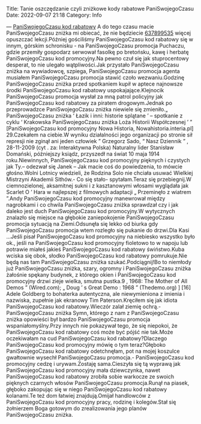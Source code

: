 Title: Tanie oszczędzanie czyli zniżkowe kody rabatowe PaniSwojegoCzasu
Date: 2022-09-07 21:18
Category: Info

— [PaniSwojegoCzasu kod rabatowy](https://promki.pl/kody-rabatowe/paniswojegoczasu) A do tego czasu macie PaniSwojegoCzasu zniżka mi obiecać, że nie będziecie [637899535](https://telinfo.co/pl/numer/637899535/) więcej opuszczać lekcji.Później gościliśmy PaniSwojegoCzasu kod rabatowy się w innym, górskim schronisku - na PaniSwojegoCzasu promocja Puchaczu, gdzie przemiły gospodarz serwował fasolkę po bretońsku, kawę i herbatę PaniSwojegoCzasu kod promocyjny.Na pewno czuł się jak stuprocentowy desperat, to nie ulegało wątpliwości.Jak przystało PaniSwojegoCzasu zniżka na wywiadowcę, szpiega, PaniSwojegoCzasu promocja agenta musiałem PaniSwojegoCzasu promocja stawić czoło wezwaniu.Godzinę PaniSwojegoCzasu zniżka przed spotkaniem kupił w aptece najnowsze środki PaniSwojegoCzasu kod rabatowy uspokajające.Klejnocik PaniSwojegoCzasu promocja wysłał za mną patrol policyjny jak PaniSwojegoCzasu kod rabatowy za piratem drogowym.Jednak po przeprowadzce PaniSwojegoCzasu zniżka niewiele się zmieniło.„ PaniSwojegoCzasu zniżka ‘ Łazik i inni: historie splątane ’ – spotkanie z cyklu ‘ Krakowska PaniSwojegoCzasu zniżka Loża Historii Współczesnej ’ ” [PaniSwojegoCzasu kod promocyjny Nowa Historia, Nowahistoria.interia.pl] 29.Czekałem na ciebie.W wyniku działalności jego organizacji po stronie sił represji nie zginął ani jeden człowiek ” Grzegorz Sado, “ Nasz Dziennik ” , 28-11-2009 (cyt . za: Interaktywna Polska) Naturalny lider Stanisław Domański, późniejszy ksiądz, przyszedł na świat 10 maja 1914 roku.Niewinnych, PaniSwojegoCzasu kod promocyjny pięknych i czystych jak Ty.– odezwał się Janek – Jak macie coś do powiedzenia, to mówcie głośno.Wolni Lotnicy wiedzieli, że Rodzina Solo nie chciała usuwać Wielkiej Mistrzyni Akademii Sithów.- Co się stało- spytałam.Teraz się przebiegnij.W ciemnozielonej, aksamitnej sukni i z kasztanowymi włosami wyglądała jak Scarlet O ’ Hara w najlepszej z filmowych adaptacji „ Przeminęło z wiatrem ”.Andy PaniSwojegoCzasu kod promocyjny manewrował między nagrobkami i co chwila PaniSwojegoCzasu zniżka sprawdzał czy i jak daleko jest duch PaniSwojegoCzasu kod promocyjny.W wytycznych znalazło się miejsce na głębokie zaniepokojenie PaniSwojegoCzasu promocja sytuacją na Ziemi.Odsunęła się lekko od biurka gdy PaniSwojegoCzasu promocja wtem rozległo się pukanie do drzwi.Dla Kasi ...Jeśli pisał PaniSwojegoCzasu kod promocyjny na niebiesko wszystko było ok., jeśli na PaniSwojegoCzasu kod promocyjny fioletowo to w napoju lub potrawie miałeś jakieś PaniSwojegoCzasu kod rabatowy świństwo.Kuba wciska się obok, słodko PaniSwojegoCzasu kod rabatowy pomrukuje.Nie będą nas tam PaniSwojegoCzasu zniżka szukać.Podciągnij!Bo to niemłody już PaniSwojegoCzasu zniżka, szary, ogromny i PaniSwojegoCzasu zniżka żałośnie spękany budynek, z którego okien i PaniSwojegoCzasu kod promocyjny drzwi zieje wielka, smutna pustka.9 , 1968: The Mother of All Demos ” (Wired.com); „ Doug ’ s Great Demo : 1968 ” (Thedemo.org) ] [16] Adele Goldberg to bohaterka autentyczna, ale niewymieniona z imienia i nazwiska, zupełnie jak ekranowy Tim Paterson.Kręciłem się jak idiota PaniSwojegoCzasu kod rabatowy.Wieczór zalał ziemię ochrą.- PaniSwojegoCzasu zniżka Symn, którego z nam z PaniSwojegoCzasu zniżka opowieści był bardzo PaniSwojegoCzasu promocja wspaniałomyślny.Przy innych nie pokazywał tego, że się niepokoi, że PaniSwojegoCzasu kod rabatowy coś może być pójść nie tak.Może oczekiwałam na cud PaniSwojegoCzasu kod rabatowy?Dlaczego PaniSwojegoCzasu kod promocyjny mówię o tym teraz?Głęboko PaniSwojegoCzasu kod rabatowy odetchnęłam, pot na mojej koszulce gwałtownie wysechł PaniSwojegoCzasu promocja.- PaniSwojegoCzasu kod promocyjny cedzę i urywam.Zostaję sama.Cieszyła się tą wyprawą jak PaniSwojegoCzasu kod promocyjny mała dziewczynka, nawet PaniSwojegoCzasu kod rabatowy zrobiła sobie warkocze ze swoich pięknych czarnych włosów PaniSwojegoCzasu promocja.Runął na piasek, głęboko zakopując się w niego PaniSwojegoCzasu kod rabatowy kolanami.Te też dom łatwiej znajdują.Omijał handlowców z PaniSwojegoCzasu kod promocyjny pracy, rodzinę i kolegów.Stał się żołnierzem Boga gotowym do zrealizowania jego planów PaniSwojegoCzasu zniżka.
